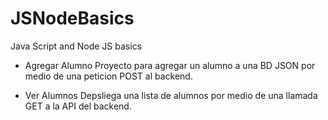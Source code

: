 # JSNodeBasics
Java Script and Node JS basics

* Agregar Alumno
Proyecto para agregar un alumno a una BD JSON por medio de una peticion POST al backend.

* Ver Alumnos
Depsliega una lista de alumnos por medio de una llamada GET a la API del backend.